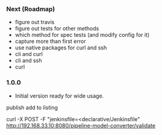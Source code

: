 ### Next (Roadmap)
- figure out travis
- figure out tests for other methods
- which method for spec tests (and modify config for it)
- capture more than first error
- use native packages for curl and ssh
- cli and curl
- cli and ssh
- curl

### 1.0.0
- Initial version ready for wide usage.

publish
add to listing

curl -X POST -F "jenkinsfile=<declarative/Jenkinsfile" http://192.168.33.10:8080/pipeline-model-converter/validate
